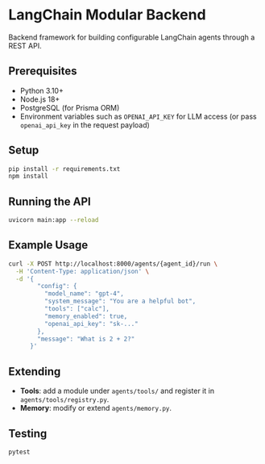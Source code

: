 # LangChain Modular Backend

Backend framework for building configurable LangChain agents through a REST API.

## Prerequisites
- Python 3.10+
- Node.js 18+
- PostgreSQL (for Prisma ORM)
- Environment variables such as `OPENAI_API_KEY` for LLM access (or pass `openai_api_key` in the request payload)

## Setup
```bash
pip install -r requirements.txt
npm install
```

## Running the API
```bash
uvicorn main:app --reload
```

## Example Usage
```bash
curl -X POST http://localhost:8000/agents/{agent_id}/run \
  -H 'Content-Type: application/json' \
  -d '{
        "config": {
          "model_name": "gpt-4",
          "system_message": "You are a helpful bot",
          "tools": ["calc"],
          "memory_enabled": true,
          "openai_api_key": "sk-..."
        },
        "message": "What is 2 + 2?"
      }'
```

## Extending
- **Tools**: add a module under `agents/tools/` and register it in `agents/tools/registry.py`.
- **Memory**: modify or extend `agents/memory.py`.

## Testing
```bash
pytest
```
